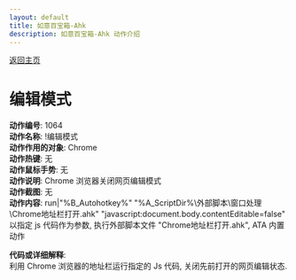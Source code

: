```yaml
---
layout: default
title: 如意百宝箱-Ahk
description: 如意百宝箱-Ahk 动作介绍
---
```

<link rel="stylesheet" href="../actions/css/atom-one-light.min.css">
<script src="../actions/js/highlight.min.js"></script>
<script>hljs.highlightAll();</script>

[返回主页](../index.md)

# [](#header-2) 编辑模式

**动作编号**: 1064  
**动作名称**: !编辑模式  
**动作作用的对象**: Chrome  
**动作热键**: 无  
**动作鼠标手势**: 无  
**动作说明**: Chrome 浏览器关闭网页编辑模式  
**动作截图**: 无  
**动作内容**: run|"%B_Autohotkey%" "%A_ScriptDir%\外部脚本\窗口处理\Chrome地址栏打开.ahk" "javascript:document.body.contentEditable=false"  
以指定 js 代码作为参数, 执行外部脚本文件 "Chrome地址栏打开.ahk", ATA 内置动作  

**代码或详细解释**:  
利用 Chrome 浏览器的地址栏运行指定的 Js 代码, 关闭先前打开的网页编辑状态.  